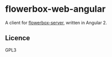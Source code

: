 # flowerbox-web-angular

A client for [flowerbox-server](https://github.com/kayateia/flowerbox-server), written in Angular 2.

## Licence

GPL3
